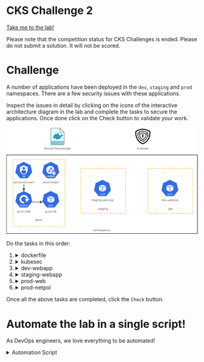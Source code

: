 # CKS Challenge 2

[Take me to the lab!](https://kodekloud.com/topic/lab-challenge-1/)

Please note that the competition status for CKS Challenges is ended. Please do not submit a solution. It will not be scored.

# Challenge

A number of applications have been deployed in the `dev`, `staging` and `prod` namespaces. There are a few security issues with these applications.

Inspect the issues in detail by clicking on the icons of the interactive architecture diagram in the lab and complete the tasks to secure the applications. Once done click on the Check button to validate your work.

![Diagram](../../images/challenge-2.png)

Do the tasks in this order:

1.  <details>
    <summary>dockerfile</summary>

    * Run as non root(instead, use correct application user)
    * Avoid exposing unnecessary ports
    * Avoid copying the `Dockerfile` and other unnecessary files and directories in to the image. Move the required files and directories (app.py, requirements.txt and the templates directory) to a subdirectory called `app` under `webapp` and update the COPY instruction in the `Dockerfile` accordingly.
    * Once the security issues are fixed, rebuild this image locally with the tag `kodekloud/webapp-color:stable`

    The first two subtasks involve cleaning the Dockerfile...

    ```bash
    cd /root/webapp
    vi Dockerfile
    ```

    Change the Dockerfile thus:

    1. We are asked to move the application to subdirectory `app`, so change to `COPY` instruction in anticipation of this

        ```
        COPY ./app /opt
        ```

    1. Run as non root

        A user has been created with `RUN adduser -D worker`, but we are not switching to it, but are instead switching to `root`.

        Change the line `USER root` to `USER worker`


    1. Avoid exposing unnecessary ports. We don't need port 22 (SSH) for the app, so delete the following lines

        ```
        ## Expose port 22
        EXPOSE 22
        ```

        Now save and exit `vi`

    1. Move the app and related files to a new subdirectory `app`

        ```bash
        mkdir app
        mv app.py app/
        mv requirements.txt app/
        mv templates app/
        ```

    1. Rebuild image

        ```bash
        docker build -t kodekloud/webapp-color:stable .
        ```

    1. Return to home directory

        ```bash
        cd ~
        ```

    </details>

1.  <details>
    <summary>kubesec</summary>

    * Fix issues with the `/root/dev-webapp.yaml` file which was used to deploy the `dev-webapp` pod in the `dev` namespace.
    * Redeploy the `dev-webapp` pod once issues are fixed with the image `kodekloud/webapp-color:stable`
    * Fix issues with the `/root/staging-webapp.yaml` file which was used to deploy the `staging-webapp` pod in the `staging` namespace.
    * Redeploy the `staging-webapp` pod once issues are fixed with the image `kodekloud/webapp-color:stable`

    <br/>

    When running `kubesec` we can use `jq` to extract the part of the JSON output that's relevant to identifying critical issues with the scanned manifest. Run without `| jq` and everything after to see the whole report.

    1. `dev-webapp.yaml`

        1.  ```bash
            kubesec scan /root/dev-webapp.yaml | jq '.[] | .scoring.critical'
            ```

            Note that `CapSysAdmin` and `AllowPrivilegeEscalation` are called out.

        1.  Edit the manifest:
            1. Remove the `SYS_ADMIN` capability
            1. Set `allowPrivilegeEscalation` to `false`
            1. Set the container's image to `kodekloud/webapp-color:stable` (which we built earlier)

        1.  Don't recreate the pod yet. There's more to do in the next stage.

    1. `staging-webapp.yaml`

        1.  ```bash
            kubesec scan /root/dev-webapp.yaml | jq '.[] | .scoring.critical'
            ```

        1.  Note that this has exactly the same issues as `dev-webapp.yaml`. Perform exactly the same steps as for `staging-webapp.yaml`.

    </details>

1.  <details>
    <summary>dev-webapp</summary>

    Ensure that the pod `dev-webapp` is immutable:

    * This pod can be accessed using the `kubectl exec` command. We want to make sure that this does not happen. Use a startupProbe to remove all shells before the container startup. Use `initialDelaySeconds` and `periodSeconds` of `5`. Hint: For this to work you would have to run the container as root!
    * Image used: `kodekloud/webapp-color:stable` (We have already done this above)
    * Redeploy the pod as per the above recommendations and make sure that the application is up.

    1.  Check what shells are present in the container - shell commands are found in `/bin` directory and usually end with `sh`, e.g. `sh` itself, `bash` etc.

        ```
        kubectl exec -n dev dev-webapp -- ls /bin | grep sh
        ```

        Output:

        > ash<br/>fdflush<br/>sh

        `fdflush` isn't a shell, but the other two are. `ash` is a shell normally packaged with Alpine Linux.

    1. Create a startup probe according to the specification, and ensure the startup probe can run as root. Note that the probes aren't affected by the `USER` command in the Dockerfile.

        1. Edit `dev-webapp.yaml`
        1. Add the following under `securityContext`, if it is not already there

            ```yaml
            runAsUser: 0
            ```
        1. Insert the probe

        ```yaml
        startupProbe:
          exec:
            command:
            - rm
            - /bin/sh
            - /bin/ash
          initialDelaySeconds: 5
          periodSeconds: 5
        ```

    1. Now recreate the running pod with everything we changed in step 2 and this step

        ```
        kubectl replace -f dev-webapp.yaml --force
        ```

    </details>

1.  <details>
    <summary>staging-webapp</summary>

    Ensure that the pod `dev-webapp` is immutable:

    * This pod can be accessed using the `kubectl exec` command. We want to make sure that this does not happen. Use a startupProbe to remove all shells before the container startup. Use `initialDelaySeconds` and `periodSeconds` of `5`. Hint: For this to work you would have to run the container as root!
    * Image used: `kodekloud/webapp-color:stable` (We have already done this above)
    * Redeploy the pod as per the above recommendations and make sure that the application is up.

    <br/>

    Follow the same steps as for `dev-webapp` above, adjust `staging-webapp.yaml` and recreate the pod.

    </details>

1.  <details>
    <summary>prod-web</summary>

    * The deployment has a secret hardcoded. Instead, create a secret called `prod-db` for all the hardcoded values and consume the secret values as environment variables within the deployment.

    <br/>

    1.  Examine the deployment manifest to see what this secret is

        ```
        kubectl get deployment -n prod prod-web -o yaml
        ```

        We can see there are 3 environment variables with values.

    1.  Create a secret for these vars

        ```
        kubectl create secret generic prod-db -n prod \
            --from-literal DB_Host=prod-db \
            --from-literal DB_User=root \
            --from-literal DB_Password=paswrd
        ```

    1.  Edit the deployment and change the `env` section to get the values from the secret

        ```
        kubectl edit deployment -n prod prod-web
        ```

        Replace the `env` block with

        ```yaml
        envFrom:
        - secretRef:
            name: prod-db
        ```



    </details>

1.  <details>
    <summary>prod-netpol</summary>

    * Use a network policy called `prod-netpol` that will only allow traffic only within the `prod` namespace. All the traffic from other namespaces should be denied.

    <br/>

    Note that all namespaces have a predefined label `kubernetes.io/metadata.name` which is very useful when creating namespace-restricted network policies.

    ```yaml
    apiVersion: networking.k8s.io/v1
    kind: NetworkPolicy
    metadata:
      name: prod-netpol
      namespace: prod
    spec:
      podSelector: {}       # apply to all pods in prod namespace
      policyTypes:
        - Ingress
      ingress:
        - from:
            - podSelector: {}                        # any pod...
            - namespaceSelector:
                matchLabels:
                  kubernetes.io/metadata.name: prod  # ...only in prod namespace
    ```
    </details>

Once all the above tasks are completed, click the `Check` button.

# Automate the lab in a single script!

As DevOps engineers, we love everything to be automated!

<details>
<summary>Automation Script</summary>

Paste this entire script to the lab terminal, sit back and enjoy!<br/>
When the script completes, you can press the `Check` button and the lab will be complete!


```bash

{
start_time=$(date '+%s')

## Dockerfile
echo "Prep application for container"
cd ~/webapp
mkdir app
mv app.py app/
mv requirements.txt app/
mv templates app/

echo "Sanitizing Dockerfile"
cat <<EOF > prog.sed
s/COPY \./COPY .\/app/
/EXPOSE 22/d
s/USER root/USER worker/
EOF

sed -i -f prog.sed Dockerfile

docker build -t kodekloud/webapp-color:stable .

cd ~

## kubesec
# Run kubesec manually, need to remove cap SYS_ADMIN and allowPrivilegeEscalation
echo "Issues in dev-webapp.yaml"
kubesec scan /root/dev-webapp.yaml | jq '.[] | .scoring.critical'
echo "Issues in staging-webapp.yaml"
kubesec scan /root/staging-webapp.yaml | jq '.[] | .scoring.critical'

## Fix kubesec issues in the local files
echo "Fixing these files"
cat <<EOF > prog.sed
/SYS_ADMIN/d
/allowPrivilegeEscalation/d
EOF

sed -i -f prog.sed /root/dev-webapp.yaml
sed -i -f prog.sed /root/staging-webapp.yaml


## Staging

kubectl delete pod -n staging staging-webapp --grace-period 0 --force

cat <<EOF | kubectl create -f -
apiVersion: v1
kind: Pod
metadata:
  labels:
    name: staging-webapp
  name: staging-webapp
  namespace: staging
spec:
  nodeName: controlplane
  containers:
  - env:
    - name: APP_COLOR
      value: pink
    image: kodekloud/webapp-color:stable
    imagePullPolicy: IfNotPresent
    name: webapp-color
    resources: {}
    securityContext:
      capabilities:
        add:
        - NET_ADMIN
      runAsUser: 0
    startupProbe:
      exec:
        command:
        - rm
        - /bin/sh
        - /bin/ash
      initialDelaySeconds: 5
      periodSeconds: 5
EOF

kubectl wait pods -n staging -l name=staging-webapp --for condition=Ready --timeout=90s

## dev

kubectl delete pod -n dev dev-webapp --grace-period 0 --force

cat <<EOF | kubectl create -f -
apiVersion: v1
kind: Pod
metadata:
  labels:
    name: dev-webapp
  name: dev-webapp
  namespace: dev
spec:
  nodeName: controlplane
  containers:
  - env:
    - name: APP_COLOR
      value: darkblue
    image: kodekloud/webapp-color:stable
    imagePullPolicy: Never
    name: webapp-color
    resources: {}
    securityContext:
      capabilities:
        add:
        - NET_ADMIN
      runAsUser: 0
    startupProbe:
      exec:
        command:
        - rm
        - /bin/sh
        - /bin/ash
      initialDelaySeconds: 5
      periodSeconds: 5
EOF

kubectl wait pods -n dev -l name=dev-webapp --for condition=Ready --timeout=90s


# prod web
# Cheat to get pod name
pod=$(kubectl get pod -n prod  | grep prod-web | cut -d ' ' -f 1)
secrets=''
for secret in $(kubectl get po -n prod $pod -o json | jq -r '.spec.containers[0].env | .[] | [.name, .value] | @csv' | tr -d  '"' | tr ',' '=')
do
    secrets="$secrets --from-literal=$secret"
done

kubectl create secret generic prod-db -n prod $secrets

#delete env and replace with envFrom
kubectl patch deployment -n prod prod-web --type json \
  -p '[{"op": "remove", "path": "/spec/template/spec/containers/0/env"},{"op": "add", "path": "/spec/template/spec/containers/0/envFrom", "value": [{"secretRef":{"name": "prod-db"}}]}]'

# Wait for rollout
kubectl rollout status deployment -n prod prod-web --timeout=90s

## Prod netpol
cat <<EOF | kubectl create -f -
apiVersion: networking.k8s.io/v1
kind: NetworkPolicy
metadata:
  name: prod-netpol
  namespace: prod
spec:
  podSelector: {}
  policyTypes:
    - Ingress
  ingress:
    - from:
        - podSelector: {}
        - namespaceSelector:
            matchLabels:
              kubernetes.io/metadata.name: prod
EOF

end_time=$(date '+%s')
duration=$(( end_time - start_time ))
echo "Complete in ${duration}s"
}
```

</details>